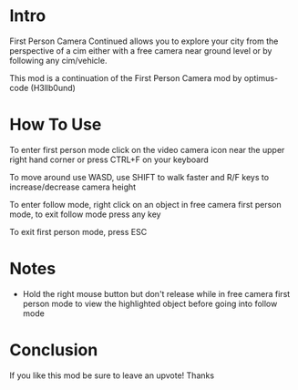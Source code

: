 # Intro

First Person Camera Continued allows you to explore your city from the perspective of a cim either with a free camera near ground level or by following any cim/vehicle.

This mod is a continuation of the First Person Camera mod by optimus-code (H3llb0und)

# How To Use

To enter first person mode click on the video camera icon near the upper right hand corner or press CTRL+F on your keyboard

To move around use WASD, use SHIFT to walk faster and R/F keys to increase/decrease camera height

To enter follow mode, right click on an object in free camera first person mode, to exit follow mode press any key

To exit first person mode, press ESC

# Notes

- Hold the right mouse button but don't release while in free camera first person mode to view the highlighted object before going into follow mode

# Conclusion

If you like this mod be sure to leave an upvote! Thanks